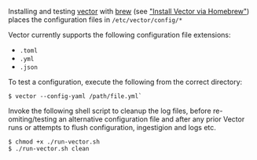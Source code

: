 Installing and testing [vector](https://vector.dev) with [brew](https://vector.dev/docs/setup/installation/package-managers/homebrew/) (see ["Install Vector via Homebrew"](https://assume-role-docs--vector-project.netlify.app/docs/setup/installation/package-managers/homebrew/)) places the configuration files in `/etc/vector/config/*`

Vector currently supports the following configuration file extensions:

* `.toml`
* `.yml`
* `.json`

To test a configuration, execute the following from the correct directory:

```
$ vector --config-yaml /path/file.yml`
```

Invoke the following shell script to cleanup the log files, before re-omiting/testing an alternative configuration file and after any prior Vector runs or attempts to flush configuration, ingestigion and logs etc.

```
$ chmod +x ./run-vector.sh
$ ./run-vector.sh clean
```
